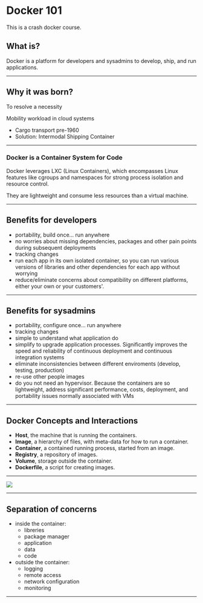
# Docker 101

This is a crash docker course.

## What is?

Docker is a platform for developers and sysadmins to develop,
 ship, and run applications.

---

## Why it was born?

To resolve a necessity

Mobility workload in cloud systems

- Cargo transport pre-1960
- Solution: Intermodal Shipping Container

---

### Docker is a Container System for Code

Docker leverages LXC (Linux Containers), which encompasses Linux
features like cgroups and namespaces for strong process isolation and
resource control.

They are lightweight and consume less resources than a virtual machine.

---

## Benefits for developers

- portability, build once... run anywhere
- no worries about missing dependencies, packages and other pain
 points during subsequent deployments
- tracking changes
- run each app in its own isolated container, so you can run various
 versions of libraries and other dependencies for each app without
 worrying
- reduce/eliminate concerns about compatibility on different
 platforms, either your own or your customers'.

---

## Benefits for sysadmins

- portability, configure once... run anywhere
- tracking changes
- simple to understand what application do
- simplify to upgrade application processes. Significantly improves
 the speed and reliability of continuous deployment and continuous
 integration systems
- eliminate inconsistencies between different enviroments (develop, testing, production)
- re-use other people images
- do you not need an hypervisor. Because the containers are so
 lightweight, address significant performance, costs, deployment, and
 portability issues normally associated with VMs

---

## Docker Concepts and Interactions

- **Host**, the machine that is running the containers.
- **Image**, a hierarchy of files, with meta-data for how to run a container.
- **Container**, a contained running process, started from an image.
- **Registry**, a repository of images.
- **Volume**, storage outside the container.
- **Dockerfile**, a script for creating images.

----

[![](https://mermaid.ink/img/pako:eNptU8lu2zAQ_RWBZ8moZctVdOilKdAeekmBHirmMJLGFhMuAjkM6lr-91JbbCcBD3qjefM4G0-sNg2ygiVJwjUJklhE96Z-RhsJTWihJmG043okHCx0LddcO1-NOHrAg3Bkj-UDKkP4akd7qIo9JM2o9ci1WJec_VBwQBd8g6v2FTo-qM1ci00LtET6ymvyi_UEL7Dg7kit0ZwFVdTNTTrfjSOupwL2QmJ5gfOtM7xN7sVIr9CVv6fvTG2AoAKHgVAbTSA0WleWX1_xVSGPgSRNDTJUMXfkfbGXhIdzlVqSfOkrL2TTR7cigyfqCQ5vHdcpTaTaKCXoA4HBab3uo0vE2-hemdDsPpr78M7tCCzFjkwXWxyNWzWuh8aP1M67NgxVDMVf195fVmOiSfkxbRohi5lCq0A0YTlPXEcRZ9SiQs6KABvcg5fEGdfnQPVdmBV-awQZywqyHmMGnsyvo64Xe-LcCwiboli4ULrwtwP9xxi1kILJihP7y4p1lq-263SzyfI83WTp5zRmR1akd7vVLrvb5Vm-2W6zcM4x-zcqfFplMcMxh5_Toxrf1vk_Byk2hw?type=png)](https://mermaid.live/edit#pako:eNptU8lu2zAQ_RWBZ8moZctVdOilKdAeekmBHirmMJLGFhMuAjkM6lr-91JbbCcBD3qjefM4G0-sNg2ygiVJwjUJklhE96Z-RhsJTWihJmG043okHCx0LddcO1-NOHrAg3Bkj-UDKkP4akd7qIo9JM2o9ci1WJec_VBwQBd8g6v2FTo-qM1ci00LtET6ymvyi_UEL7Dg7kit0ZwFVdTNTTrfjSOupwL2QmJ5gfOtM7xN7sVIr9CVv6fvTG2AoAKHgVAbTSA0WleWX1_xVSGPgSRNDTJUMXfkfbGXhIdzlVqSfOkrL2TTR7cigyfqCQ5vHdcpTaTaKCXoA4HBab3uo0vE2-hemdDsPpr78M7tCCzFjkwXWxyNWzWuh8aP1M67NgxVDMVf195fVmOiSfkxbRohi5lCq0A0YTlPXEcRZ9SiQs6KABvcg5fEGdfnQPVdmBV-awQZywqyHmMGnsyvo64Xe-LcCwiboli4ULrwtwP9xxi1kILJihP7y4p1lq-263SzyfI83WTp5zRmR1akd7vVLrvb5Vm-2W6zcM4x-zcqfFplMcMxh5_Toxrf1vk_Byk2hw)


---

## Separation of concerns

- inside the container:
  - libreries
  - package manager
  - application
  - data
  - code
- outside the container:
  - logging
  - remote access
  - network configuration
  - monitoring

---
